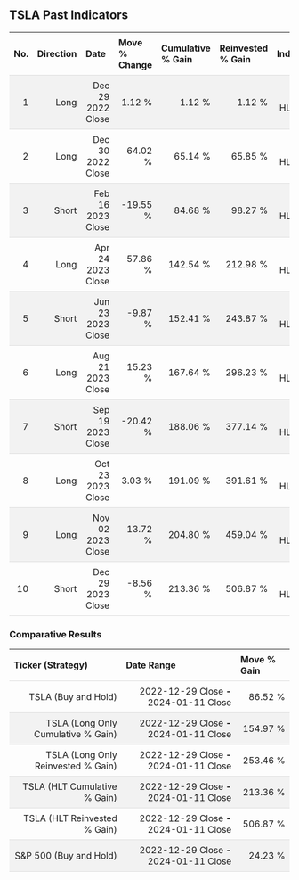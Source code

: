 
<style>
.hits {
            border-collapse: collapse;
            width: 100%;
        }
        .hits th, td {
            padding: 8px;
            border-bottom: 1px solid #ddd;
        }
        
        .hits td {text-align: right;}
        .hits th {text-align: left;}
        
        .hits tr:nth-child(even) {
            background-color: #f2f2f2;
        }
        
        .chartCol {
            width: 50%;
            float: left;
            padding: 20px;
        }  
</style>
    
<br>

## TSLA Past Indicators

<table class="hits">
    <tr>
        <th>No.</th>
        <th>Direction</th>
        <th>Date</th>
        <th>Move % Change</th>
        <th>Cumulative % Gain</th>
        <th>Reinvested % Gain</th>
        <th>Indicator</th>
      </tr>
    <tr>
        <td>1</td>
        <td>Long</td>
        <td>Dec 29 2022 Close</td>
        <td>1.12 %</td>
        <td>1.12 %</td>
        <td>1.12 %</td>
        <td>Long HLT 123</td>
    </tr>
    <tr>
        <td>2</td>
        <td>Long</td>
        <td>Dec 30 2022 Close</td>
        <td>64.02 %</td>
        <td>65.14 %</td>
        <td>65.85 %</td>
        <td>Long HLT 106</td>
    </tr>
    <tr>
        <td>3</td>
        <td>Short</td>
        <td>Feb 16 2023 Close</td>
        <td>-19.55 %</td>
        <td>84.68 %</td>
        <td>98.27 %</td>
        <td>Short HLT 103</td>
    </tr>
    <tr>
        <td>4</td>
        <td>Long</td>
        <td>Apr 24 2023 Close</td>
        <td>57.86 %</td>
        <td>142.54 %</td>
        <td>212.98 %</td>
        <td>Long HLT 147</td>
    </tr>
    <tr>
        <td>5</td>
        <td>Short</td>
        <td>Jun 23 2023 Close</td>
        <td>-9.87 %</td>
        <td>152.41 %</td>
        <td>243.87 %</td>
        <td>Short HLT 106</td>
    </tr>
    <tr>
        <td>6</td>
        <td>Long</td>
        <td>Aug 21 2023 Close</td>
        <td>15.23 %</td>
        <td>167.64 %</td>
        <td>296.23 %</td>
        <td>Long HLT 123</td>
    </tr>
    <tr>
        <td>7</td>
        <td>Short</td>
        <td>Sep 19 2023 Close</td>
        <td>-20.42 %</td>
        <td>188.06 %</td>
        <td>377.14 %</td>
        <td>Short HLT 201</td>
    </tr>
    <tr>
        <td>8</td>
        <td>Long</td>
        <td>Oct 23 2023 Close</td>
        <td>3.03 %</td>
        <td>191.09 %</td>
        <td>391.61 %</td>
        <td>Long HLT 647</td>
    </tr>
    <tr>
        <td>9</td>
        <td>Long</td>
        <td>Nov 02 2023 Close</td>
        <td>13.72 %</td>
        <td>204.80 %</td>
        <td>459.04 %</td>
        <td>Long HLT 105</td>
    </tr>
    <tr>
        <td>10</td>
        <td>Short</td>
        <td>Dec 29 2023 Close</td>
        <td>-8.56 %</td>
        <td>213.36 %</td>
        <td>506.87 %</td>
        <td>Short HLT 501</td>
    </tr>
    
</table>

### Comparative Results

<table class="hits">
    <thead>
        <th>Ticker (Strategy)</th>
        <th>Date Range</th>
        <th>Move % Gain</th>
    </thead>
    <tbody>
        <tr>
            <td>TSLA (Buy and Hold)</td>
            <td>2022-12-29 Close <b>-</b> 2024-01-11 Close</td>
            <td>86.52 %</td>
        </tr>
        <tr>
            <td>TSLA (Long Only Cumulative % Gain)</td>
            <td>2022-12-29 Close <b>-</b> 2024-01-11 Close</td>
            <td>154.97 %</td>
        </tr>
        <tr>
            <td>TSLA (Long Only Reinvested % Gain)</td>
            <td>2022-12-29 Close <b>-</b> 2024-01-11 Close</td>
            <td>253.46 %</td>
        </tr>
        <tr>
            <td>TSLA (HLT Cumulative % Gain)</td>
            <td>2022-12-29 Close <b>-</b> 2024-01-11 Close</td>
            <td>213.36 %</td>
        </tr>
        <tr>
            <td>TSLA (HLT Reinvested % Gain)</td>
            <td>2022-12-29 Close <b>-</b> 2024-01-11 Close</td>
            <td>506.87 %</td>
        </tr>
        <tr>
            <td>S&P 500 (Buy and Hold)</td>
            <td>2022-12-29 Close <b>-</b> 2024-01-11 Close</td>
            <td>24.23 %</td>
        </tr>
    </tbody>
</table>
<br>
<br>
